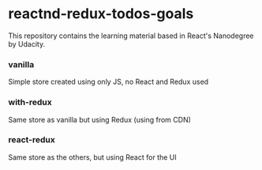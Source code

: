 # reactnd-redux-todos-goals

This repository contains the learning material based in React's Nanodegree by Udacity.

### vanilla

Simple store created using only JS, no React and Redux used

### with-redux

Same store as vanilla but using Redux (using from CDN)

### react-redux

Same store as the others, but using React for the UI
